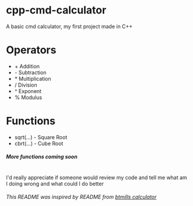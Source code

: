 # cpp-cmd-calculator

A basic cmd calculator, my first project made in C++

# Operators

* \+ Addition
* \- Subtraction
* \* Multiplication
* \/ Division
* \^ Exponent
* \% Modulus

# Functions

* sqrt(...) - Square Root
* cbrt(...) - Cube Root
##### More functions coming soon
#
I'd really appreciate if someone would review my code and tell me what am I doing wrong and what could I do better
###### This README was inspired by README from [btmills calculator](https://github.com/btmills/calculator)
